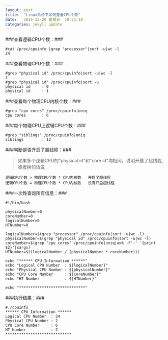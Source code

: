 ```yaml
---
layout: post
title:  "Linux系统下如何查看CPU个数"
date:   2015-12-20 星期日  18:23:18 
categories: jekyll update
---
```



###查看逻辑CPU个数：###


	#cat /proc/cpuinfo |grep "processor"|sort -u|wc -l
	24

 
###查看物理CPU个数：###


	#grep "physical id" /proc/cpuinfo|sort -u|wc -l                   
	2
	#grep "physical id" /proc/cpuinfo|sort -u                   
	physical id     : 0
	physical id     : 1


###查看每个物理CPU内核个数：###


	#grep "cpu cores" /proc/cpuinfo|uniq
	cpu cores       : 6
 

###每个物理CPU上逻辑CPU个数：###


	#grep "siblings" /proc/cpuinfo|uniq
	siblings        : 12
 

###判断是否开启了超线程：###


>如果多个逻辑CPU的"physical id"和"core id"均相同，说明开启了超线程,或者换句话说


	逻辑CPU个数 > 物理CPU个数 * CPU内核数   开启了超线程
	逻辑CPU个数 = 物理CPU个数 * CPU内核数   没有开启超线程
 

###一次性查询所有信息：###


	#!/bin/bash
 
	physicalNumber=0
	coreNumber=0
	logicalNumber=0
	HTNumber=0
 
	logicalNumber=$(grep "processor" /proc/cpuinfo|sort -u|wc -l)
	physicalNumber=$(grep "physical id" /proc/cpuinfo|sort -u|wc -l)
	coreNumber=$(grep "cpu cores" /proc/cpuinfo|uniq|awk -F':' '{print $2}'|xargs)
	HTNumber=$((logicalNumber / (physicalNumber * coreNumber)))
 
	echo "****** CPU Information ******"
	echo "Logical CPU Number  : ${logicalNumber}"
	echo "Physical CPU Number : ${physicalNumber}"
	echo "CPU Core Number     : ${coreNumber}"
	echo "HT Number           : ${HTNumber}"
 
	echo "*****************************"


###执行结果：###


	#./cpuinfo  
	****** CPU Information ******
	Logical CPU Number  : 24
	Physical CPU Number : 2
	CPU Core Number     : 6
	HT Number           : 2
	*****************************
